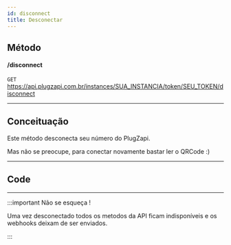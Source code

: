 ```yaml
---
id: disconnect
title: Desconectar
---
```


## Método

#### /disconnect

`GET` https://api.plugzapi.com.br/instances/SUA_INSTANCIA/token/SEU_TOKEN/disconnect

---

## Conceituação

Este método desconecta seu número do PlugZapi.

Mas não se preocupe, para conectar novamente bastar ler o QRCode :)

---

## Code

---

:::important Não se esqueça !

Uma vez desconectado todos os metodos da API ficam indisponíveis e os webhooks deixam de ser enviados.

:::
